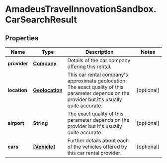 # AmadeusTravelInnovationSandbox.CarSearchResult

## Properties
Name | Type | Description | Notes
------------ | ------------- | ------------- | -------------
**provider** | [**Company**](Company.md) | Details of the car company offering this rental. | 
**location** | [**Geolocation**](Geolocation.md) | This car rental company&#39;s approximate geolocation. The exact quality of this parameter depends on the provider but it&#39;s usually quite accurate. | [optional] 
**airport** | **String** | The exact quality of this parameter depends on the provider but it&#39;s usually quite accurate. | [optional] 
**cars** | [**[Vehicle]**](Vehicle.md) | Further details about each of the vehicles offered by this car rental provider. | [optional] 


